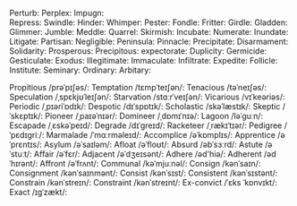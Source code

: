 Perturb: 
Perplex: 
Impugn:  
Repress: 
Swindle: 
Hinder: 
Whimper: 
Pester: 
Fondle: 
Fritter: 
Girdle: 
Gladden: 
Glimmer: 
Jumble: 
Meddle: 
Quarrel: 
Skirmish: 
Incubate: 
Numerate: 
Inundate: 
Litigate: 
Partisan: 
Negligible: 
Peninsula: 
Pinnacle: 
Precipitate: 
Disarmament: 
Solidarity: 
Prosperous: 
Precipitous: 
expectorate: 
Duplicity: 
Germicide: 
Gesticulate: 
Exodus: 
Illegitimate: 
Immaculate: 
Infiltrate: 
Expedite: 
Follicle: 
Institute: 
Seminary: 
Ordinary: 
Arbitary: 

Propitious /prəˈpɪʃəs/: 
Temptation /tɛmpˈteɪʃən/: 
Tenacious /təˈneɪʃəs/: 
Speculation /ˌspɛkjʊˈleɪʃən/: 
Starvation /stɑːrˈveɪʃən/: 
Vicarious /vɪˈkeəriəs/: 
Periodic /ˌpɪəriˈɒdɪk/: 
Despotic /dɪˈspɒtɪk/: 
Scholastic /skəˈlæstɪk/: 
Skeptic /ˈskɛptɪk/: 
Pioneer /ˌpaɪəˈnɪər/: 
Domineer /ˌdɒmɪˈnɪə/: 
Lagoon /ləˈɡuːn/: 
Escapade /ˌɛskəˈpeɪd/: 
Degrade /dɪˈɡreɪd/: 
Racketeer /ˌrækɪˈtɪər/: 
Pedigree /ˈpɛdɪɡriː/: 
Marmalade /ˈmɑːrməleɪd/: 
Accomplice /əˈkɒmplɪs/: 
Apprentice /əˈprɛntɪs/: 
Asylum /əˈsaɪləm/: 
Afloat /əˈfloʊt/: 
Absurd /əbˈsɜːrd/: 
Astute /əˈstuːt/: 
Affair /əˈfɛr/: 
Adjacent /əˈdʒeɪsənt/: 
Adhere /əd'hiə/: 
Adherent /ədˈhɪrənt/: 
Affront /əˈfrʌnt/: 
Communal /kəˈmjuːnəl/: 
Consign /kənˈsaɪn/: 
Consignment /kənˈsaɪnmənt/: 
Consist /kənˈsɪst/: 
Consistent /kənˈsɪstənt/: 
Constrain /kənˈstreɪn/: 
Constraint /kənˈstreɪnt/: 
Ex-convict /ˈɛks ˈkɒnvɪkt/: 
Exact /ɪɡˈzækt/: 